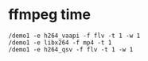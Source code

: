 # ffmpeg time

```shell
/demo1 -e h264_vaapi -f flv -t 1 -w 1
/demo1 -e libx264 -f mp4 -t 1
/demo1 -e h264_qsv -f flv -t 1 -w 1
```